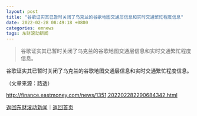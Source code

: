 ```yaml
---
layout: post
title: "谷歌证实其已暂时关闭了乌克兰的谷歌地图交通层信息和实时交通繁忙程度信息"
date: 2022-02-28 08:49:18 +0800
categories: emnews
tags: 东财滚动新闻
---
```

> 谷歌证实其已暂时关闭了乌克兰的谷歌地图交通层信息和实时交通繁忙程度信息。

<p>谷歌证实其已暂时关闭了乌克兰的谷歌地图交通层信息和实时交通繁忙程度信息。</p><p class="em_media">（文章来源：路透）</p>

<http://finance.eastmoney.com/news/1351,202202282290684342.html>

[返回东财滚动新闻](//finews.withounder.com/emnews/)｜[返回首页](//finews.withounder.com/)